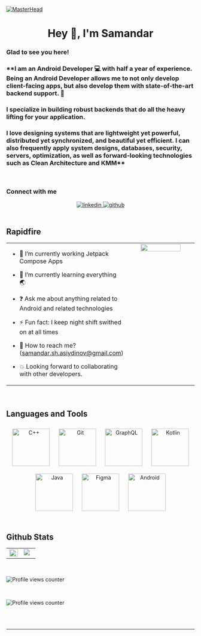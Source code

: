 [![MasterHead](https://1.bp.blogspot.com/-7A4WynwLsMw/XbBpCXG8fHI/AAAAAAAAMt4/uOa1bpLskYgrwGbllhSu2SDj_Mig8SXJQCLcBGAsYHQ/s1600/2000_600px.gif)](https://user-images.githubusercontent.com/95674842/190346283-9207f828-8652-4d1d-a8e6-e5ebec74cdc9.jpg)
# <div align="center">Hey 👋, I'm  Samandar</div>  
  



### Glad to see you here!  
### **I am an Android Developer 💻 with half a year of experience. Being an Android Developer allows me to not only develop client-facing apps, but also develop them with state-of-the-art backend support. 🚁
### I specialize in building robust backends that do all the heavy  lifting for your application. 
### I love designing systems that are lightweight yet powerful, distributed yet synchronized, and beautiful yet efficient. I can also frequently apply system designs, databases, security, servers, optimization, as well as forward-looking technologies such as Clean Architecture and KMM**  
  

<br/>   
  



### Connect with me  
<div align="center">
<a href="https://linkedin.com/in/samandar-asiydinov-7a0718227/" target="_blank">
<img src=https://img.shields.io/badge/linkedin-%231E77B5.svg?&style=for-the-badge&logo=linkedin&logoColor=white alt=linkedin style="margin-bottom: 5px;" />
</a>
<a href="https://github.com/SamandarAsiydinov" target="_blank">
<img src=https://img.shields.io/badge/github-%2324292e.svg?&style=for-the-badge&logo=github&logoColor=white alt=github style="margin-bottom: 5px;" />
</a>  
</div>  
<br/>  

## Rapidfire  
<table><tr><td valign="top" width="50%">

- 🔭 I’m currently working Jetpack Compose Apps  
  

- 🌱 I’m currently learning everything 🌏  
  

- ❓ Ask me about anything related to Android and related technologies  
  

- ⚡ Fun fact: I keep night shift swithed on at all times   


- 💬 How to reach me? (samandar.sh.asiydinov@gmail.com)  


- 💥 Looking forward to collaborating with other developers.

</td><td valign="top" width="50%">

<div align="center">
<img src="https://i.pinimg.com/originals/50/83/e0/5083e0a2a7dcaae07c142e8b87036a27.gif" align="center" style="width: 80%" />
</div>  


</td></tr></table>  

<br/>  


## Languages and Tools  
<div align="center">  
<a href="https://www.cplusplus.com/" target="_blank"><img style="margin: 10px" src="https://profilinator.rishav.dev/skills-assets/cplusplus-original.svg" alt="C++" height="100" /></a>  
<a href="https://github.com/" target="_blank"><img style="margin: 10px" src="https://profilinator.rishav.dev/skills-assets/git-scm-icon.svg" alt="Git" height="100" /></a>  
<a href="https://graphql.org/" target="_blank"><img style="margin: 10px" src="https://profilinator.rishav.dev/skills-assets/graphql.png" alt="GraphQL" height="100" /></a>  
<a href="https://kotlinlang.org/" target="_blank"><img style="margin: 10px" src="https://profilinator.rishav.dev/skills-assets/kotlinlang-icon.svg" alt="Kotlin" height="100" /></a>  
<a href="https://www.java.com/" target="_blank"><img style="margin: 10px" src="https://profilinator.rishav.dev/skills-assets/java-original-wordmark.svg" alt="Java" height="100" /></a>  
<a href="https://www.figma.com/" target="_blank"><img style="margin: 10px" src="https://profilinator.rishav.dev/skills-assets/figma-icon.svg" alt="Figma" height="100" /></a>  
<a href="https://www.android.com/intl/en_in/" target="_blank"><img style="margin: 10px" src="https://profilinator.rishav.dev/skills-assets/android-original-wordmark.svg" alt="Android" height="100" /></a>  
</div>  

<br/>  


## Github Stats  
<table><tr><td valign="top" width="50%">

<img src="https://github-readme-stats.vercel.app/api?username=SamandarAsiydinov&show_icons=true&count_private=true&hide_border=true" align="left" style="width: 100%" />

</td><td valign="top" width="50%">

<img src="https://github-readme-stats.vercel.app/api/top-langs/?username=SamandarAsiydinov&hide_border=true&layout=compact" align="left" />

</td></tr></table>  

<br/>  

![Profile views counter](https://komarev.com/ghpvc/?username=SamandarAsiydinov&&style=flat-square)  
  

<br/>  

![Profile views counter](https://komarev.com/ghpvc/?username=SamandarAsiydinov&&style=flat-square)  
  

<br/>  


<br />

----
